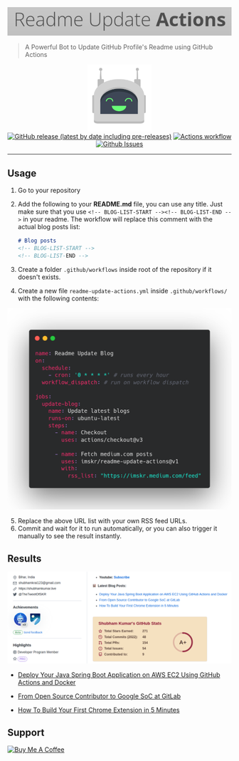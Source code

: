 ![readme-update-actions](./public/images/brand-name.png)

> A Powerful Bot to Update GitHub Profile's Readme using GitHub Actions

<p align="center">
    <img src="public/images/brand.jpg" height="150"><br>
    <a href="https://github.com/imskr/readme-update-actions/releases"><img alt="GitHub release (latest by date including pre-releases)" src="https://img.shields.io/github/v/release/imskr/readme-update-actions?include_prereleases&style=flat-square"></a>
    <a href="https://github.com/imskr/readme-update-actions/actions/workflows/build.yml"><img alt="Actions workflow" src="https://img.shields.io/github/workflow/status/imskr/readme-update-actions/Build/main?style=flat-square"></a>
    <a href="https://github.com/imskr/readme-update-actions/issues"><img alt="Github Issues" src="https://img.shields.io/github/issues/imskr/readme-update-actions?color=orange&style=flat-square"></a>
</p>
<hr noshade>

## Usage

1. Go to your repository
2. Add the following to your **README.md** file, you can use any title. Just make sure that you use `<!-- BLOG-LIST-START --><!-- BLOG-LIST-END -->` in your readme. The workflow will replace this comment with the actual blog posts list:

    ```markdown
    # Blog posts
    <!-- BLOG-LIST-START -->
    <!-- BLOG-LIST-END -->
    ```

3. Create a folder `.github/workflows` inside root of the repository if it doesn't exists.
4. Create a new file `readme-update-actions.yml`  inside `.github/workflows/`  with the following contents:

![](./public/images/readme-action.png)

5. Replace the above URL list with your own RSS feed URLs.
6. Commit and wait for it to run automatically, or you can also trigger it manually to see the result instantly.

## Results
![result](./public/images/results.png)

<!-- BLOG-LIST-START -->
- [Deploy Your Java Spring Boot Application on AWS EC2 Using GitHub Actions and Docker](https://betterprogramming.pub/deploy-your-spring-boot-java-application-to-aws-ec2-using-github-actions-and-docker-e28c456a4b1a?source=rss-2612c96405e4------2)

- [From Open Source Contributor to Google SoC at GitLab](https://medium.com/geekculture/gitlab-google-summer-of-code-e5e819547ee7?source=rss-2612c96405e4------2)

- [How To Build Your First Chrome Extension in 5 Minutes](https://medium.com/dailyjs/how-to-build-your-first-chrome-extension-in-5-min-1dbe3eb94575?source=rss-2612c96405e4------2)
<!-- BLOG-LIST-END -->

## Support

<p>
    <a href="https://buymeacoffee.com/imskr" target="_blank"><img src="https://cdn.buymeacoffee.com/buttons/v2/default-red.png" alt="Buy Me A Coffee" width="150" ></a>
</p>
